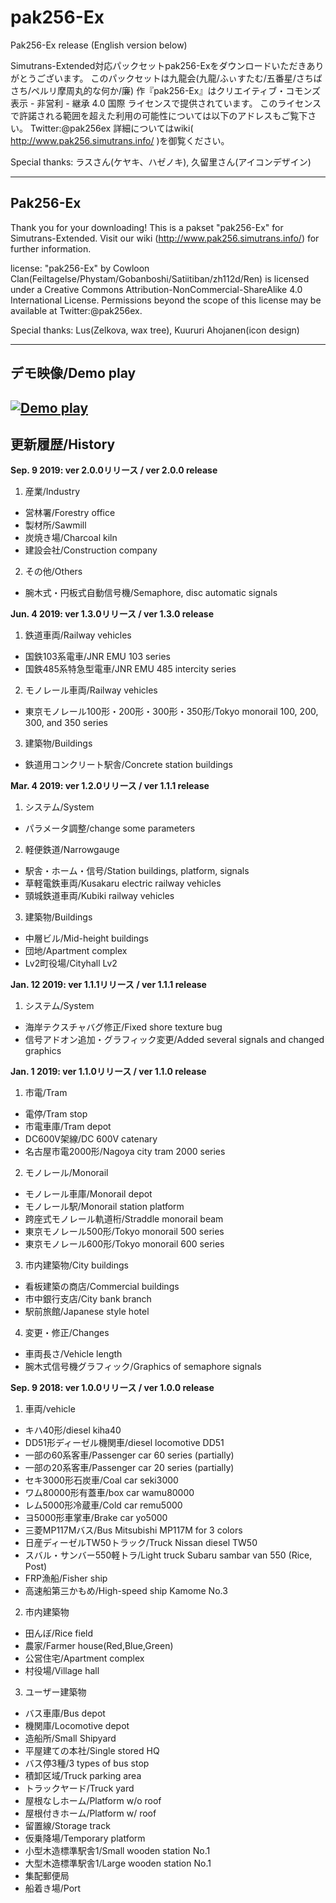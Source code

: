 # pak256-Ex
Pak256-Ex release 
(English version below)

Simutrans-Extended対応パックセットpak256-Exをダウンロードいただきありがとうございます。
このパックセットは九龍会(九龍/ふぃすたむ/五番星/さちばさち/ペルリ摩周丸的な何か/廉) 作『pak256-Ex』はクリエイティブ・コモンズ 表示 - 非営利 - 継承 4.0 国際 ライセンスで提供されています。
このライセンスで許諾される範囲を超えた利用の可能性については以下のアドレスもご覧下さい。 Twitter:@pak256ex
詳細についてはwiki( http://www.pak256.simutrans.info/ )を御覧ください。

Special thanks: ラスさん(ケヤキ、ハゼノキ), 久留里さん(アイコンデザイン) 

---
## Pak256-Ex

Thank you for your downloading!
This is a pakset "pak256-Ex" for Simutrans-Extended.
Visit our wiki (http://www.pak256.simutrans.info/) for further information.

license:
"pak256-Ex" by Cowloon Clan(Feiltagelse/Phystam/Gobanboshi/Satiitiban/zh112d/Ren) is licensed under a
Creative Commons Attribution-NonCommercial-ShareAlike 4.0 International License.
Permissions beyond the scope of this license may be available at Twitter:@pak256ex.

Special thanks: Lus(Zelkova, wax tree), Kuururi Ahojanen(icon design)  

---
## デモ映像/Demo play
[![Demo play](https://img.youtube.com/vi/iYPsDjS_8-Q/0.jpg)](https://www.youtube.com/watch?v=iYPsDjS_8-Q)
---
## 更新履歴/History
**Sep. 9 2019: ver 2.0.0リリース / ver 2.0.0 release**
1. 産業/Industry
 - 営林署/Forestry office
 - 製材所/Sawmill
 - 炭焼き場/Charcoal kiln
 - 建設会社/Construction company
 
2. その他/Others
 - 腕木式・円板式自動信号機/Semaphore, disc automatic signals

**Jun. 4 2019: ver 1.3.0リリース / ver 1.3.0 release**
1. 鉄道車両/Railway vehicles
 - 国鉄103系電車/JNR EMU 103 series
 - 国鉄485系特急型電車/JNR EMU 485 intercity series

2. モノレール車両/Railway vehicles
 - 東京モノレール100形・200形・300形・350形/Tokyo monorail 100, 200, 300, and 350 series
 
3. 建築物/Buildings
 - 鉄道用コンクリート駅舎/Concrete station buildings
 
**Mar. 4 2019: ver 1.2.0リリース / ver 1.1.1 release**
1. システム/System
 - パラメータ調整/change some parameters
 
2. 軽便鉄道/Narrowgauge
 - 駅舎・ホーム・信号/Station buildings, platform, signals
 - 草軽電鉄車両/Kusakaru electric railway vehicles
 - 頸城鉄道車両/Kubiki railway vehicles
 
3. 建築物/Buildings
 - 中層ビル/Mid-height buildings
 - 団地/Apartment complex
 - Lv2町役場/Cityhall Lv2
 
**Jan. 12 2019: ver 1.1.1リリース / ver 1.1.1 release**
1. システム/System
 - 海岸テクスチャバグ修正/Fixed shore texture bug
 - 信号アドオン追加・グラフィック変更/Added several signals and changed graphics

**Jan. 1 2019: ver 1.1.0リリース / ver 1.1.0 release**
1. 市電/Tram
 - 電停/Tram stop
 - 市電車庫/Tram depot
 - DC600V架線/DC 600V catenary
 - 名古屋市電2000形/Nagoya city tram 2000 series

2. モノレール/Monorail
 - モノレール車庫/Monorail depot
 - モノレール駅/Monorail station platform
 - 跨座式モノレール軌道桁/Straddle monorail beam
 - 東京モノレール500形/Tokyo monorail 500 series
 - 東京モノレール600形/Tokyo monorail 600 series


3. 市内建築物/City buildings
 - 看板建築の商店/Commercial buildings
 - 市中銀行支店/City bank branch
 - 駅前旅館/Japanese style hotel
 
4. 変更・修正/Changes
 - 車両長さ/Vehicle length
 - 腕木式信号機グラフィック/Graphics of semaphore signals

**Sep. 9 2018: ver 1.0.0リリース / ver 1.0.0 release**

1. 車両/vehicle
- キハ40形/diesel kiha40
- DD51形ディーゼル機関車/diesel locomotive DD51
- 一部の60系客車/Passenger car 60 series (partially)
- 一部の20系客車/Passenger car 20 series (partially)
- セキ3000形石炭車/Coal car seki3000
- ワム80000形有蓋車/box car wamu80000
- レム5000形冷蔵車/Cold car remu5000
- ヨ5000形車掌車/Brake car yo5000
- 三菱MP117Mバス/Bus Mitsubishi MP117M for 3 colors
- 日産ディーゼルTW50トラック/Truck Nissan diesel TW50
- スバル・サンバー550軽トラ/Light truck Subaru sambar van 550 (Rice, Post)
- FRP漁船/Fisher ship
- 高速船第三かもめ/High-speed ship Kamome No.3

2. 市内建築物

- 田んぼ/Rice field
- 農家/Farmer house(Red,Blue,Green)
- 公営住宅/Apartment complex
- 村役場/Village hall

3. ユーザー建築物

- バス車庫/Bus depot
- 機関庫/Locomotive depot
- 造船所/Small Shipyard
- 平屋建ての本社/Single stored HQ
- バス停3種/3 types of bus stop
- 積卸区域/Truck parking area
- トラックヤード/Truck yard
- 屋根なしホーム/Platform w/o roof
- 屋根付きホーム/Platform w/ roof
- 留置線/Storage track
- 仮乗降場/Temporary platform
- 小型木造標準駅舎1/Small wooden station No.1
- 大型木造標準駅舎1/Large wooden station No.1
- 集配郵便局
- 船着き場/Port
  
